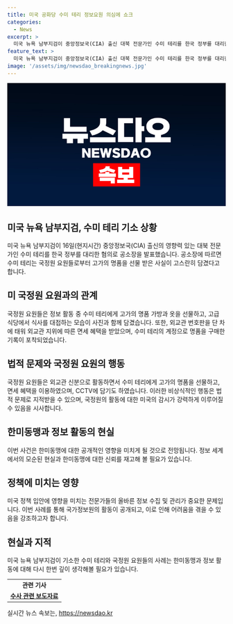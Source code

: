 ```yaml
---
title: 미국 공화당 수미 테리 정보요원 의심에 쇼크
categories:
  - News
excerpt: >
  미국 뉴욕 남부지검이 중앙정보국(CIA) 출신 대북 전문가인 수미 테리를 한국 정부를 대리한 혐의로 기소했다. 공소장에는 국정원 요원들이 수미 테리에게 고가의 명품을 선물하고, 식사를 대접하는 모습이 담겨 있으며, 외교부 관련 건수에 대한 지적도 나왔다. 한미동맹에도 불구하고 냉혹한 정보 세계에서 실력이 들통났으며, 국정원의 활동이 미국 수사망에 포착돼 어설펐다는 지적이 나왔다.
feature_text: >
  미국 뉴욕 남부지검이 중앙정보국(CIA) 출신 대북 전문가인 수미 테리를 한국 정부를 대리한 혐의로 기소했다. 공소장에는 국정원 요원들이 수미 테리에게 고가의 명품을 선물하고, 식사를 대접하는 모습이 담겨 있으며, 외교부 관련 건수에 대한 지적도 나왔다. 한미동맹에도 불구하고 냉혹한 정보 세계에서 실력이 들통났으며, 국정원의 활동이 미국 수사망에 포착돼 어설펐다는 지적이 나왔다.
image: '/assets/img/newsdao_breakingnews.jpg'
---
```


<p><img src="/assets/img/newsdao_breakingnews.jpg" alt="ranknews 속보" /></p>

<h2 data-ke-size="size26">미국 뉴욕 남부지검, 수미 테리 기소 상황</h2>

<p data-ke-size="size16">미국 뉴욕 남부지검이 16일(현지시간) 중앙정보국(CIA) 출신의 영향력 있는 대북 전문가인 수미 테리를 한국 정부를 대리한 혐의로 공소장을 발표했습니다. 공소장에 따르면 수미 테리는 국정원 요원들로부터 고가의 명품을 선물 받은 사실이 고스란히 담겼다고 합니다.</p>

<h2 data-ke-size="size26">미 국정원 요원과의 관계</h2>

<p data-ke-size="size16">국정원 요원들은 정보 활동 중 수미 테리에게 고가의 명품 가방과 옷을 선물하고, 고급 식당에서 식사를 대접하는 모습이 사진과 함께 담겼습니다. 또한, 외교관 번호판을 단 차에 태워 외교관 지위에 따른 면세 혜택을 받았으며, 수미 테리의 계정으로 명품을 구매한 기록이 포착되었습니다.</p>

<h2 data-ke-size="size26">법적 문제와 국정원 요원의 행동</h2>

<p data-ke-size="size16">국정원 요원들은 외교관 신분으로 활동하면서 수미 테리에게 고가의 명품을 선물하고, 면세 혜택을 이용하였으며, CCTV에 담기도 하였습니다. 이러한 비상식적인 행동은 법적 문제로 지적받을 수 있으며, 국정원의 활동에 대한 미국의 감시가 강력하게 이루어질 수 있음을 시사합니다.</p>

<h2 data-ke-size="size26">한미동맹과 정보 활동의 현실</h2>

<p data-ke-size="size16">이번 사건은 한미동맹에 대한 공개적인 영향을 미치게 될 것으로 전망됩니다. 정보 세계에서의 모순된 현실과 한미동맹에 대한 신뢰를 재고해 볼 필요가 있습니다. </p>

<h2 data-ke-size="size26">정책에 미치는 영향</h2>

<p data-ke-size="size16">미국 정책 입안에 영향을 미치는 전문가들의 올바른 정보 수집 및 관리가 중요한 문제입니다. 이번 사례를 통해 국가정보원의 활동이 공개되고, 이로 인해 어려움을 겪을 수 있음을 강조하고자 합니다.</p>

<h2 data-ke-size="size26">현실과 지적</h2>

<p data-ke-size="size16">미국 뉴욕 남부지검이 기소한 수미 테리와 국정원 요원들의 사례는 한미동맹과 정보 활동에 대해 다시 한번 깊이 생각해볼 필요가 있습니다.</p>

<table>
    <tr>
        <td style="text-align: center; height: 17px;"><b>관련 기사</b></td>
    </tr>
    <tr>
        <td style="text-align: center; height: 17px;"><b><a href="https://www.examplelink.com">수사 관련 보도자료</a></b></td>
    </tr>
</table>
실시간 뉴스 속보는, <a href="https://newsdao.kr" rel="dofollow">https://newsdao.kr</a>


